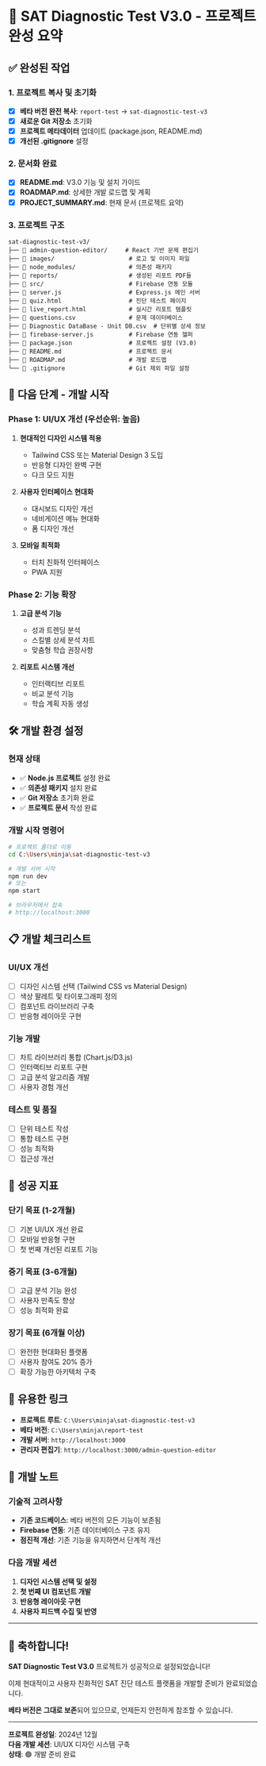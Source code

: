 # 🎉 SAT Diagnostic Test V3.0 - 프로젝트 완성 요약

## ✅ 완성된 작업

### 1. 프로젝트 복사 및 초기화
- [x] **베타 버전 완전 복사**: `report-test` → `sat-diagnostic-test-v3`
- [x] **새로운 Git 저장소** 초기화
- [x] **프로젝트 메타데이터** 업데이트 (package.json, README.md)
- [x] **개선된 .gitignore** 설정

### 2. 문서화 완료
- [x] **README.md**: V3.0 기능 및 설치 가이드
- [x] **ROADMAP.md**: 상세한 개발 로드맵 및 계획
- [x] **PROJECT_SUMMARY.md**: 현재 문서 (프로젝트 요약)

### 3. 프로젝트 구조
```
sat-diagnostic-test-v3/
├── 📁 admin-question-editor/     # React 기반 문제 편집기
├── 📁 images/                     # 로고 및 이미지 파일
├── 📁 node_modules/               # 의존성 패키지
├── 📁 reports/                    # 생성된 리포트 PDF들
├── 📁 src/                        # Firebase 연동 모듈
├── 📄 server.js                   # Express.js 메인 서버
├── 📄 quiz.html                   # 진단 테스트 페이지
├── 📄 live_report.html            # 실시간 리포트 템플릿
├── 📄 questions.csv               # 문제 데이터베이스
├── 📄 Diagnostic DataBase - Unit DB.csv  # 단위별 상세 정보
├── 📄 firebase-server.js          # Firebase 연동 헬퍼
├── 📄 package.json                # 프로젝트 설정 (V3.0)
├── 📄 README.md                   # 프로젝트 문서
├── 📄 ROADMAP.md                  # 개발 로드맵
└── 📄 .gitignore                  # Git 제외 파일 설정
```

## 🚀 다음 단계 - 개발 시작

### Phase 1: UI/UX 개선 (우선순위: 높음)
1. **현대적인 디자인 시스템 적용**
   - Tailwind CSS 또는 Material Design 3 도입
   - 반응형 디자인 완벽 구현
   - 다크 모드 지원

2. **사용자 인터페이스 현대화**
   - 대시보드 디자인 개선
   - 네비게이션 메뉴 현대화
   - 폼 디자인 개선

3. **모바일 최적화**
   - 터치 친화적 인터페이스
   - PWA 지원

### Phase 2: 기능 확장
1. **고급 분석 기능**
   - 성과 트렌딩 분석
   - 스킬별 상세 분석 차트
   - 맞춤형 학습 권장사항

2. **리포트 시스템 개선**
   - 인터랙티브 리포트
   - 비교 분석 기능
   - 학습 계획 자동 생성

## 🛠️ 개발 환경 설정

### 현재 상태
- ✅ **Node.js 프로젝트** 설정 완료
- ✅ **의존성 패키지** 설치 완료
- ✅ **Git 저장소** 초기화 완료
- ✅ **프로젝트 문서** 작성 완료

### 개발 시작 명령어
```bash
# 프로젝트 폴더로 이동
cd C:\Users\minja\sat-diagnostic-test-v3

# 개발 서버 시작
npm run dev
# 또는
npm start

# 브라우저에서 접속
# http://localhost:3000
```

## 📋 개발 체크리스트

### UI/UX 개선
- [ ] 디자인 시스템 선택 (Tailwind CSS vs Material Design)
- [ ] 색상 팔레트 및 타이포그래피 정의
- [ ] 컴포넌트 라이브러리 구축
- [ ] 반응형 레이아웃 구현

### 기능 개발
- [ ] 차트 라이브러리 통합 (Chart.js/D3.js)
- [ ] 인터랙티브 리포트 구현
- [ ] 고급 분석 알고리즘 개발
- [ ] 사용자 경험 개선

### 테스트 및 품질
- [ ] 단위 테스트 작성
- [ ] 통합 테스트 구현
- [ ] 성능 최적화
- [ ] 접근성 개선

## 🎯 성공 지표

### 단기 목표 (1-2개월)
- [ ] 기본 UI/UX 개선 완료
- [ ] 모바일 반응형 구현
- [ ] 첫 번째 개선된 리포트 기능

### 중기 목표 (3-6개월)
- [ ] 고급 분석 기능 완성
- [ ] 사용자 만족도 향상
- [ ] 성능 최적화 완료

### 장기 목표 (6개월 이상)
- [ ] 완전한 현대화된 플랫폼
- [ ] 사용자 참여도 20% 증가
- [ ] 확장 가능한 아키텍처 구축

## 🔗 유용한 링크

- **프로젝트 루트**: `C:\Users\minja\sat-diagnostic-test-v3`
- **베타 버전**: `C:\Users\minja\report-test`
- **개발 서버**: `http://localhost:3000`
- **관리자 편집기**: `http://localhost:3000/admin-question-editor`

## 📝 개발 노트

### 기술적 고려사항
- **기존 코드베이스**: 베타 버전의 모든 기능이 보존됨
- **Firebase 연동**: 기존 데이터베이스 구조 유지
- **점진적 개선**: 기존 기능을 유지하면서 단계적 개선

### 다음 개발 세션
1. **디자인 시스템 선택 및 설정**
2. **첫 번째 UI 컴포넌트 개발**
3. **반응형 레이아웃 구현**
4. **사용자 피드백 수집 및 반영**

---

## 🎊 축하합니다!

**SAT Diagnostic Test V3.0** 프로젝트가 성공적으로 설정되었습니다! 

이제 현대적이고 사용자 친화적인 SAT 진단 테스트 플랫폼을 개발할 준비가 완료되었습니다. 

**베타 버전은 그대로 보존**되어 있으므로, 언제든지 안전하게 참조할 수 있습니다.

---

**프로젝트 완성일**: 2024년 12월  
**다음 개발 세션**: UI/UX 디자인 시스템 구축  
**상태**: 🟢 개발 준비 완료




